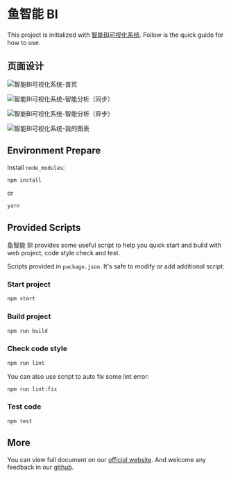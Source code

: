 # 鱼智能 BI

This project is initialized with [智能BI可视化系统](https://pro.ant.design). Follow is the quick guide for how to use.

## 页面设计

![智能BI可视化系统-首页](https://img-blog.csdnimg.cn/direct/55af149de8924bdfb346cfd79081506d.png)

![智能BI可视化系统-智能分析（同步）](https://img-blog.csdnimg.cn/direct/787c624d5a1a4420becaf01730893f2b.png)

![智能BI可视化系统-智能分析（异步）](https://img-blog.csdnimg.cn/direct/da2ba42ca90a4b48899b5e92596fd91d.png)

![智能BI可视化系统-我的图表](https://img-blog.csdnimg.cn/direct/ee6a31d7adb6489a8b9fd73b9e6e06ba.png)

## Environment Prepare

Install `node_modules`:

```bash
npm install
```

or

```bash
yarn
```

## Provided Scripts

鱼智能 BI provides some useful script to help you quick start and build with web project, code style check and test.

Scripts provided in `package.json`. It's safe to modify or add additional script:

### Start project

```bash
npm start
```

### Build project

```bash
npm run build
```

### Check code style

```bash
npm run lint
```

You can also use script to auto fix some lint error:

```bash
npm run lint:fix
```

### Test code

```bash
npm test
```

## More

You can view full document on our [official website](https://pro.ant.design). And welcome any feedback in our [github](https://github.com/ant-design/ant-design-pro).
